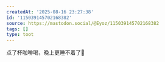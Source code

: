 ```yaml
---
createdAt: '2025-08-16 23:27:38'
id: '115039145702168382'
source: https://mastodon.social/@Eyoz/115039145702168382
tags: []
type: toot
---
```


点了杯咖啡喝，晚上更睡不着了🤣